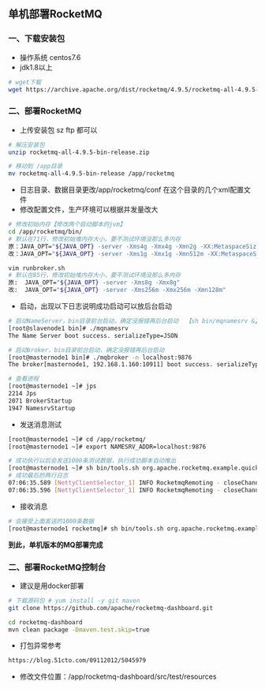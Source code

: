 ## 单机部署RocketMQ

### 一、下载安装包

- 操作系统 centos7.6
- jdk1.8以上

```sh
# wget下载
wget https://archive.apache.org/dist/rocketmq/4.9.5/rocketmq-all-4.9.5-bin-release.zip
```



### 二、部署RocketMQ

- 上传安装包 sz ftp 都可以

```sh
# 解压安装包
unzip rocketmq-all-4.9.5-bin-release.zip

# 移动到 /app目录
mv rocketmq-all-4.9.5-bin-release /app/rocketmq
```

- 日志目录、数据目录更改/app/rocketmq/conf 在这个目录的几个xml配置文件
- 修改配置文件，生产环境可以根据并发量改大

```sh
# 修改初始内存【修改两个启动脚本的jvm】
cd /app/rocketmq/bin/
# 默认在71行，修改初始堆内存大小，要不测试环境没那么多内存 
原：JAVA_OPT="${JAVA_OPT} -server -Xms4g -Xmx4g -Xmn2g -XX:MetaspaceSize=128m -XX:MaxMetaspaceSize=320m"
改：JAVA_OPT="${JAVA_OPT} -server -Xms1g -Xmx1g -Xmn512m -XX:MetaspaceSize=128m -XX:MaxMetaspaceSize=320m"

vim runbroker.sh
# 默认在85行，修改初始堆内存大小，要不测试环境没那么多内存 
原:  JAVA_OPT="${JAVA_OPT} -server -Xms8g -Xmx8g"
改:  JAVA_OPT="${JAVA_OPT} -server -Xms256m -Xmx256m -Xmn128m"
```

- 启动，出现以下日志说明成功启动可以放后台启动

```sh
# 启动NameServer，bin目录前台启动，确定没报错再后台启动  【sh bin/mqnamesrv &】
[root@slavenode1 bin]# ./mqnamesrv
The Name Server boot success. serializeType=JSON

# 启动broker，bin目录前台启动，确定没报错再后台启动
[root@masternode1 bin]# ./mqbroker -n localhost:9876
The broker[masternode1, 192.168.1.160:10911] boot success. serializeType=JSON and name server is localhost:9876

# 查看进程
[root@masternode1 ~]# jps
2214 Jps
2071 BrokerStartup
1947 NamesrvStartup
```

- 发送消息测试 

```sh
[root@masternode1 ~]# cd /app/rocketmq/
[root@masternode1 ~]# export NAMESRV_ADDR=localhost:9876

# 成功执行以后会发送1000条测试数据，执行成功脚本自动推出
[root@masternode1 ~]# sh bin/tools.sh org.apache.rocketmq.example.quickstart.Producer
# 成功最后的两行日志
07:06:35.589 [NettyClientSelector_1] INFO RocketmqRemoting - closeChannel: close the connection to remote address[127.0.0.1:9876] result: true
07:06:35.596 [NettyClientSelector_1] INFO RocketmqRemoting - closeChannel: close the connection to remote address[192.168.1.160:10911] result: true
```

- 接收消息

```sh
# 会接受上面发送的1000条数据
[root@masternode1 rocketmq]# sh bin/tools.sh org.apache.rocketmq.example.quickstart.Consumer
```

**到此，单机版本的MQ部署完成**



### 二、部署RocketMQ控制台

- 建议是用docker部署

```sh
# 下载源码包 # yum install -y git maven
git clone https://github.com/apache/rocketmq-dashboard.git

cd rocketmq-dashboard
mvn clean package -Dmaven.test.skip=true
```

- 打包异常参考

```sh
https://blog.51cto.com/09112012/5045979
```

- 修改文件位置：/app/rocketmq-dashboard/src/test/resources